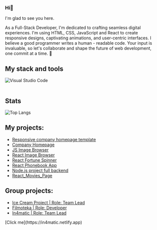 ### Hi👋
I'm glad to see you here. 

As a Full-Stack Developer, I'm dedicated to crafting seamless digital experiences. I'm using HTML, CSS, JavaScript and React to create responsive designs, captivating animations, and user-centric interfaces. I believe a good programmer writes a human - readable code. Your input is invaluable, so let's collaborate and shape the future of web development, one commit at a time. 🚀 
## My stack and tools

<img align="left" alt="Visual Studio Code" src="https://skillicons.dev/icons?i=js,html,css,sass,git,github,vscode,nodejs,react,figma&theme=light"/></br>
</br>
## Stats

![Top Langs](https://github-readme-stats.vercel.app/api/top-langs/?username=SzymonSleboda&layout=compact)

<h2>My projects:</h2>
<ul>
  <li><a href="https://szymonsleboda.github.io/Company_Homepage_Template/">Responsive company homepage template</a></li>
  <li><a href="https://szymonsleboda.github.io/Company_Homepage/">Company Homepage</a></li>
  <li><a href="https://szymonsleboda.github.io/Js_Image_Browser/">JS Image Browser</a></li>
  <li><a href="https://szymonsleboda.github.io/React_Image_Browser/">React Image Browser</a></li>
  <li><a href="https://fortune-spinner.netlify.app">React Fortune Spinner</a></li>
  <li><a href="https://szymonsleboda.github.io/Szymon_Sleboda_Phonebook/">React Phonebook App</a></li>
  <li><a href="https://in4matic-4c2abd694526.herokuapp.com/swagger/">Node.js project full backend</a></li>
  <li><a href="https://szymonsleboda.github.io/React_Movies_Page/">React_Movies_Page</a></li>
</ul>
<h2>Group projects:</h2>
<ul>
  <li><a href="https://szymonsleboda.github.io/Project_Ice_Cream/">Ice Cream Project | Role: Team Lead</a></li>
  <li><a href="https://okazaki92.github.io/Quattro-Team-project-filmoteka/">Filmoteka | Role: Developer</a></li>
  <li><a href="https://in4matic.netlify.app">In4matic | Role: Team Lead</a></li>
</ul>
[Click me](https://in4matic.netlify.app)
